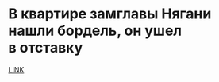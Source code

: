 # В квартире замглавы Нягани нашли бордель, он ушел в отставку



[LINK](https://varlamov.ru/3466121.html)